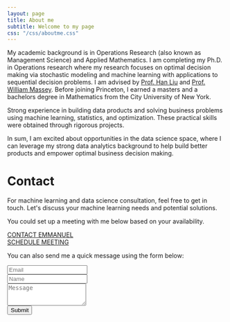 ```yaml
---
layout: page
title: About me
subtitle: Welcome to my page
css: "/css/aboutme.css"
---
```


My academic background is in Operations Research (also known as Management Science) and Applied Mathematics. I am completing my Ph.D. in Operations research where my research focuses on optimal decision making via stochastic modeling and machine learning with applications to sequential decision problems. I am advised by <a href="http://magics.cs.northwestern.edu/people.html" target="_blank">Prof. Han Liu</a> and <a href="https://wmassey.princeton.edu/" target="_blank">Prof. William Massey</a>. Before joining Princeton, I earned a masters and a bachelors degree in Mathematics from the City University of New York.

Strong experience in building data products and solving business problems using machine learning, statistics, and optimization. These practical skills were obtained through rigorous projects.

In sum, I am excited about opportunities in the data science space, where I can leverage my strong data analytics background to help build better products and empower optimal business decision making.

<div id="contactme-section">
<h1 id="contact">Contact</h1>

<p> For machine learning and data science consultation, feel free to get in touch. Let's discuss your machine learning needs and potential solutions. </p>

<p>You could set up a meeting with me below based on your availability. </p>

<div >
<a href="http://eekwedike.github.io/contact" class="contact-me-btn actionbtn">
<span class="fa fa-envelope-o" aria-hidden="true"></span>
CONTACT EMMANUEL
</a>
<div class="btns-sep"></div>
<a href="https://calendly.com/viraldatasolutions/30min" class="schedule-btn actionbtn" target="_blank">
<span class="fa fa-calendar-check-o" aria-hidden="true"></span>
SCHEDULE MEETING 
</a>
</div>




<form action="https://formspree.io/mvobeyer" method="POST" class="form" id="contact-form">
  <p>You can also send me a quick message using the form below:</p>
  <div class="row">
    <div class="col-xs-6">
      <input type="email" name="_replyto" class="form-control input-lg" placeholder="Email" title="Email">
    </div>
    <div class="col-xs-6">
      <input type="text" name="name" class="form-control input-lg" placeholder="Name" title="Name">
    </div>
  </div>
  <input type="hidden" name="_subject" value="New submission from eekwedike.github.io">
  <textarea type="text" name="content" class="form-control input-lg" placeholder="Message" title="Message" required="required" rows="3"></textarea>
  <input type="text" name="_gotcha" style="display:none">
  <input type="hidden" name="_next" value="?message=Your message was sent successfully, thanks!" />
  
  <br>
  <button type="submit" class="btn btn-lg btn-primary">Submit</button>
</form>

</div>

